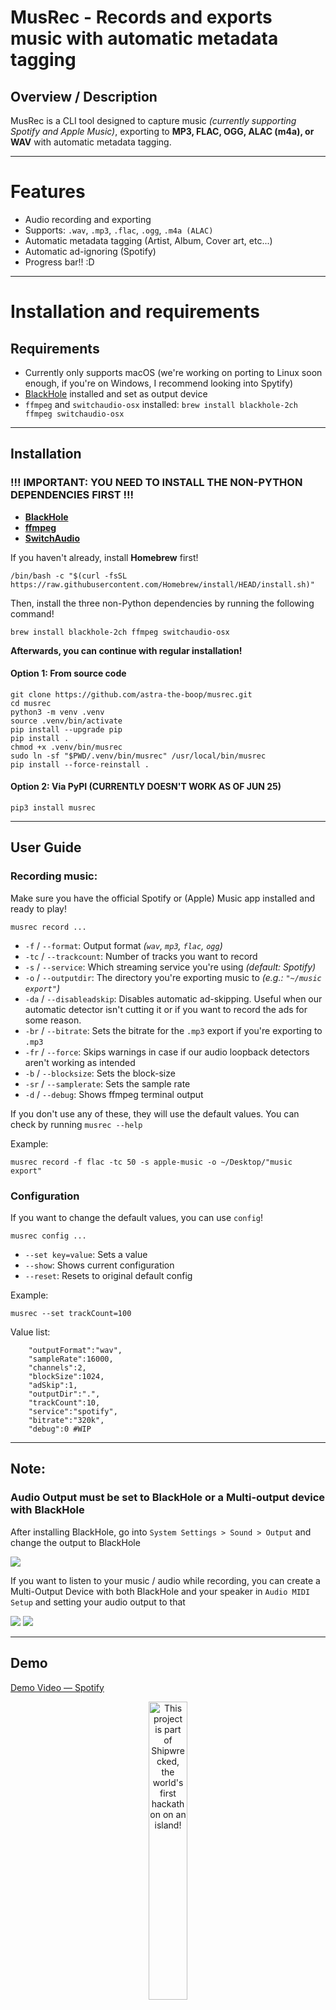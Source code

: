 # MusRec - Records and exports music with automatic metadata tagging
## Overview / Description

MusRec is a CLI tool designed to capture music _(currently supporting Spotify and Apple Music)_, exporting to **MP3, FLAC, OGG, ALAC (m4a), or WAV** with automatic metadata tagging.

---

# Features
- Audio recording and exporting
- Supports: `.wav`, `.mp3`, `.flac`, `.ogg`, `.m4a (ALAC)`
- Automatic metadata tagging (Artist, Album, Cover art, etc...)
- Automatic ad-ignoring (Spotify)
- Progress bar!! :D

---

# Installation and requirements

## Requirements
- Currently only supports macOS (we're working on porting to Linux soon enough, if you're on Windows, I recommend looking into Spytify)
- [BlackHole](https://github.com/ExistentialAudio/BlackHole) installed and set as output device
- `ffmpeg` and `switchaudio-osx` installed: `brew install blackhole-2ch ffmpeg switchaudio-osx`

---

## Installation
### !!! IMPORTANT: YOU NEED TO INSTALL THE NON-PYTHON DEPENDENCIES FIRST !!!
- **[BlackHole](https://github.com/ExistentialAudio/BlackHole)**
- **[ffmpeg](https://ffmpeg.org/)**
- **[SwitchAudio](https://github.com/deweller/switchaudio-osx)**

If you haven't already, install **Homebrew** first!
```shell
/bin/bash -c "$(curl -fsSL https://raw.githubusercontent.com/Homebrew/install/HEAD/install.sh)"
```

Then, install the three non-Python dependencies by running the following command!

```shell
brew install blackhole-2ch ffmpeg switchaudio-osx
```

**Afterwards, you can continue with regular installation!**

#### Option 1: From source code
```shell
git clone https://github.com/astra-the-boop/musrec.git
cd musrec
python3 -m venv .venv
source .venv/bin/activate
pip install --upgrade pip
pip install .
chmod +x .venv/bin/musrec
sudo ln -sf "$PWD/.venv/bin/musrec" /usr/local/bin/musrec
pip install --force-reinstall .
```

#### Option 2: Via PyPI (CURRENTLY DOESN'T WORK AS OF JUN 25)
```shell
pip3 install musrec
```

---

## User Guide

### Recording music:

Make sure you have the official Spotify or (Apple) Music app installed and ready to play!

`musrec record ...`

- `-f` / `--format`: Output format _(`wav`, `mp3`, `flac`, `ogg`)_
- `-tc` / `--trackcount`: Number of tracks you want to record
- `-s` / `--service`: Which streaming service you're using _(default: Spotify)_
- `-o` / `--outputdir`: The directory you're exporting music to _(e.g.: `"~/music export"`)_
- `-da` / `--disableadskip`: Disables automatic ad-skipping. Useful when our automatic detector isn't cutting it or if you want to record the ads for some reason.
- `-br` / `--bitrate`: Sets the bitrate for the `.mp3` export if you're exporting to `.mp3`
- `-fr` / `--force`: Skips warnings in case if our audio loopback detectors aren't working as intended
- `-b` / `--blocksize`: Sets the block-size
- `-sr` / `--samplerate`: Sets the sample rate
- `-d` / `--debug`: Shows ffmpeg terminal output

If you don't use any of these, they will use the default values. You can check by running `musrec --help`

Example:
```shell
musrec record -f flac -tc 50 -s apple-music -o ~/Desktop/"music export"
```

### Configuration
If you want to change the default values, you can use `config`!

`musrec config ...`
- `--set key=value`: Sets a value
- `--show`: Shows current configuration
- `--reset`: Resets to original default config

Example:
```shell
musrec --set trackCount=100
```

Value list:
```shell
    "outputFormat":"wav",
    "sampleRate":16000,
    "channels":2,
    "blockSize":1024,
    "adSkip":1,
    "outputDir":".",
    "trackCount":10,
    "service":"spotify",
    "bitrate":"320k",
    "debug":0 #WIP
```

---

## Note:

### Audio Output must be set to BlackHole or a Multi-output device with BlackHole

After installing BlackHole, go into `System Settings > Sound > Output` and change the output to BlackHole

<img src="media/blackhole1.gif">

If you want to listen to your music / audio while recording, you can create a Multi-Output Device with both BlackHole and your speaker in `Audio MIDI Setup` and setting your audio output to that

<img src="media/blackhole2.gif">

<img src="media/blackhole3.png">

---

## Demo
[Demo Video — Spotify](https://youtu.be/P_YUd3iGAog)

<div align="center">
  <a href="https://shipwrecked.hackclub.com/?t=ghrm" target="_blank">
    <img src="https://hc-cdn.hel1.your-objectstorage.com/s/v3/739361f1d440b17fc9e2f74e49fc185d86cbec14_badge.png" 
         alt="This project is part of Shipwrecked, the world's first hackathon on an island!" 
         style="width: 35%;">
  </a>
</div>